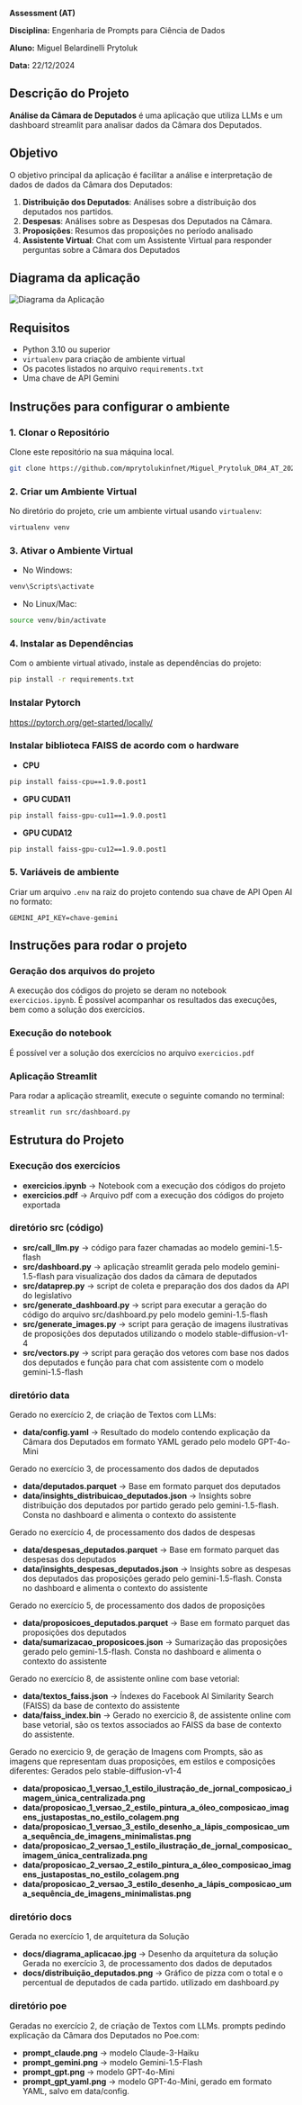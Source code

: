 **Assessment (AT)**

**Disciplina:** Engenharia de Prompts para Ciência de Dados

**Aluno:** Miguel Belardinelli Prytoluk

**Data:** 22/12/2024


## Descrição do Projeto
**Análise da Câmara de Deputados** é uma aplicação que utiliza LLMs e um dashboard streamlit para analisar dados da Câmara dos Deputados.

## Objetivo
O objetivo principal da aplicação é facilitar a análise e interpretação de dados de dados da Câmara dos Deputados:

1. **Distribuição dos Deputados**: Análises sobre a distribuição dos deputados nos partidos.
2. **Despesas**: Análises sobre as Despesas dos Deputados na Câmara.
3. **Proposições**: Resumos das proposições no período analisado
4. **Assistente Virtual**: Chat com um Assistente Virtual para responder perguntas sobre a Câmara dos Deputados

## Diagrama da aplicação

![Diagrama da Aplicação](docs/diagrama_aplicacao.jpg?raw=true "Diagrama")

## Requisitos

- Python 3.10 ou superior
- `virtualenv` para criação de ambiente virtual
- Os pacotes listados no arquivo `requirements.txt`
- Uma chave de API Gemini

## Instruções para configurar o ambiente

### 1. Clonar o Repositório

Clone este repositório na sua máquina local.

```bash
git clone https://github.com/mprytolukinfnet/Miguel_Prytoluk_DR4_AT_2024_2.git
```

### 2. Criar um Ambiente Virtual

No diretório do projeto, crie um ambiente virtual usando `virtualenv`:

```bash
virtualenv venv
```

### 3. Ativar o Ambiente Virtual
- No Windows:
```bash
venv\Scripts\activate
```

- No Linux/Mac:
```bash
source venv/bin/activate
```

### 4. Instalar as Dependências

Com o ambiente virtual ativado, instale as dependências do projeto:
```bash
pip install -r requirements.txt
```

### Instalar Pytorch
https://pytorch.org/get-started/locally/

### Instalar biblioteca FAISS de acordo com o hardware
- **CPU**
```bash
pip install faiss-cpu==1.9.0.post1
```
- **GPU CUDA11**
```bash
pip install faiss-gpu-cu11==1.9.0.post1
```
- **GPU CUDA12**
```bash
pip install faiss-gpu-cu12==1.9.0.post1
```

### 5. Variáveis de ambiente

Criar um arquivo `.env` na raiz do projeto contendo sua chave de API Open AI no formato:
```env
GEMINI_API_KEY=chave-gemini
```

## Instruções para rodar o projeto

### Geração dos arquivos do projeto
A execução dos códigos do projeto se deram no notebook `exercicios.ipynb`. É possível acompanhar os resultados das execuções, bem como a solução dos exercícios.

### Execução do notebook
É possível ver a solução dos exercícios no arquivo `exercicios.pdf`

### Aplicação Streamlit
Para rodar a aplicação streamlit, execute o seguinte comando no terminal:
```bash
streamlit run src/dashboard.py
```

## Estrutura do Projeto

### Execução dos exercícios
- **exercicios.ipynb** -> Notebook com a execução dos códigos do projeto
- **exercicios.pdf** -> Arquivo pdf com a execução dos códigos do projeto exportada

### diretório src (código)
- **src/call_llm.py** -> código para fazer chamadas ao modelo gemini-1.5-flash
- **src/dashboard.py** -> aplicação streamlit gerada pelo modelo gemini-1.5-flash para visualização dos dados da câmara de deputados
- **src/dataprep.py** -> script de coleta e preparação dos dos dados da API do legislativo
- **src/generate_dashboard.py** -> script para executar a geração do código do arquivo src/dashboard.py pelo modelo gemini-1.5-flash
- **src/generate_images.py** -> script para geração de imagens ilustrativas de proposições dos deputados utilizando o modelo stable-diffusion-v1-4
- **src/vectors.py** -> script para geração dos vetores com base nos dados dos deputados e função para chat com assistente com o modelo gemini-1.5-flash

### diretório data
Gerado no exercício 2, de criação de Textos com LLMs:
- **data/config.yaml** -> Resultado do modelo contendo explicação da Câmara dos Deputados em formato YAML gerado pelo modelo GPT-4o-Mini

Gerado no exercício 3, de processamento dos dados de deputados
- **data/deputados.parquet** -> Base em formato parquet dos deputados
- **data/insights_distribuicao_deputados.json** -> Insights sobre distribuição dos deputados por partido gerado pelo gemini-1.5-flash. Consta no dashboard e alimenta o contexto do assistente

Gerado no exercício 4, de processamento dos dados de despesas 
- **data/despesas_deputados.parquet** -> Base em formato parquet das despesas dos deputados
- **data/insights_despesas_deputados.json** -> Insights sobre as despesas dos deputados das proposições gerado pelo gemini-1.5-flash. Consta no dashboard e alimenta o contexto do assistente

Gerado no exercício 5, de processamento dos dados de proposições
- **data/proposicoes_deputados.parquet** -> Base em formato parquet das proposições dos deputados
- **data/sumarizacao_proposicoes.json** -> Sumarização das proposições gerado pelo gemini-1.5-flash. Consta no dashboard e alimenta o contexto do assistente

Gerado no exercício 8, de assistente online com base vetorial:
- **data/textos_faiss.json** -> Índexes do Facebook AI Similarity Search (FAISS) da base de contexto do assistente
- **data/faiss_index.bin** -> Gerado no exercicio 8, de assistente online com base vetorial, são os textos associados ao FAISS da base de contexto do assistente.

Gerado no exercicio 9, de geração de Imagens com Prompts, são as imagens que representam duas proposições, em estilos e composições diferentes: Gerados pelo stable-diffusion-v1-4
- **data/proposicao_1_versao_1_estilo_ilustração_de_jornal_composicao_imagem_única_centralizada.png**
- **data/proposicao_1_versao_2_estilo_pintura_a_óleo_composicao_imagens_justapostas_no_estilo_colagem.png**
- **data/proposicao_1_versao_3_estilo_desenho_a_lápis_composicao_uma_sequência_de_imagens_minimalistas.png**
- **data/proposicao_2_versao_1_estilo_ilustração_de_jornal_composicao_imagem_única_centralizada.png**
- **data/proposicao_2_versao_2_estilo_pintura_a_óleo_composicao_imagens_justapostas_no_estilo_colagem.png**
- **data/proposicao_2_versao_3_estilo_desenho_a_lápis_composicao_uma_sequência_de_imagens_minimalistas.png**

### diretório docs
Gerada no exercício 1, de arquitetura da Solução
- **docs/diagrama_aplicacao.jpg** -> Desenho da arquitetura da solução
Gerada no exercício 3, de processamento dos dados de deputados
- **docs/distribuição_deputados.png** -> Gráfico de pizza com o total e o percentual de deputados de cada partido. utilizado em dashboard.py

### diretório poe
Geradas no exercício 2, de criação de Textos com LLMs.
prompts pedindo explicação da Câmara dos Deputados no Poe.com:
- **prompt_claude.png** -> modelo Claude-3-Haiku
- **prompt_gemini.png** -> modelo Gemini-1.5-Flash
- **prompt_gpt.png** -> modelo GPT-4o-Mini
- **prompt_gpt_yaml.png** -> modelo GPT-4o-Mini, gerado em formato YAML, salvo em data/config.
